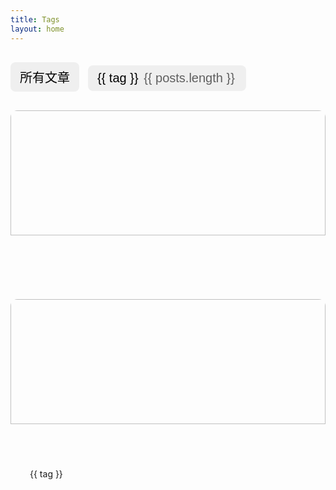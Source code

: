 ```yaml
---
title: Tags
layout: home
---
```


<script setup lang="ts">
import { ref } from 'vue'
import { computed } from 'vue'

// 从 .vitepress/posts.data.mts 中导入数据
import { data } from '/.vitepress/posts.data.mts'

// 从数据中提取 tagMap
const tagMap = ref(data.tagMap)

// 用于存储当前选中的标签
const selectedTag = ref<string | null>(null)

// 当点击某个标签分类时，设置 selectedTag
const selectTag = (tag: string | null) => {
  selectedTag.value = tag
}

// 所有文章
const { yearMap, postMap } = data
const yearList = Object.keys(yearMap).sort((a, b) => parseInt(b) - parseInt(a));
const computedYearMap = computed(() => {
  let result: Record<string, any[]> = {}
  for (let key in yearMap) {
    result[key] = yearMap[key].map(url => postMap[url])
  }
  return result
})
</script>

<div>
  <!-- 显示所有标签分类 -->
  <div class="tagSpacer"></div>
  <div>
    <ul>
      <li class="tags">
        <button 
          @click="selectTag(null)"
          class="allPostsButton"
          :class="{'selected': selectedTag === null}">
          <span>所有文章</span>
        </button>
      </li>
      <li class="tags" v-for="(posts, tag) in tagMap" :key="tag">
        <button 
          @click="selectTag(tag)"
          :class="{'selected': selectedTag === tag}">
          {{ tag }} <span class="number">{{ posts.length }}</span> <!-- 显示每个分类下的文章数 -->
        </button>
      </li>
    </ul>
  </div>

  <!-- 如果选择了某个标签分类，显示该分类下的文章 -->
  <div v-if="selectedTag" class="selected column">
      <div class="list" v-for="post in tagMap[selectedTag]" :key="post.url">
        <a :href="post.url" style="color: var(--vp-c-text)">
          <article class="onePost">
            <div v-if="post.image" class="imageContainer">
                <img :src="post.image" :alt="post.title" class="image" />
            </div>
            <div class="textContainer">
              <p class="time" v-text="post.date.string"></p>
              <h1 class="title" v-text="post.title"></h1>
              <p class="descriptions" v-text="post.descriptions"></p>
            </div>
          </article>
        </a>
      </div>
  </div>

  <!-- 如果选择了 "所有文章"，显示所有文章 -->
  <div v-if="selectedTag === null" class="selected">
    <div class="postArchives">
      <div v-for="year in yearList" class="numberAndYear" :key="year">
        <div v-text="year" class="yearNumber"></div>
        <!-- 一年的文章 -->
        <section class="oneYear">
          <a v-for="(article, index2) in computedYearMap[year]" :key="index2" class="post" :href="article.url">
            <!-- 单个文章 -->
            <article class="onePost">
              <div v-if="article.image" class="imageContainer">
                <img :src="article.image" :alt="article.title" class="image" />
              </div>
              <div class="textContainer">
                <p class="time" v-text="article.date.string"></p>
                <h1 class="title" v-text="article.title"></h1>
                <p class="descriptions" v-text="article.descriptions"></p>
                <p class="tagList">
                  <span class="oneTag" v-for="tag in article.tags" :key="tag">{{ tag }}</span>
                </p>
              </div>
            </article>
          </a>
        </section>
      </div>
    </div>
  </div>

  <!-- 如果没有选择分类，展示提示 -->
  <div v-else>
  </div>
</div>

<style scoped>
* {
  user-select: none;
}

div.tagSpacer {
  margin-top: 30px;
}

/* 样式: 按钮和文章列表 */
button {
  font-size: 20px;
  padding: 9px 15px;
  border-radius: 0.5rem;
  border: 1px solid var(--vp-c-divider);
  transition: all .4s;
  span.number {
    opacity: 0.6;
  }
}

button:hover {
  border-color: var(--vp-c-brand-1);
}

button.selected {
  border-color: var(--vp-c-brand-1);
  box-shadow: var(--vp-c-brand-soft) 0px 1px 25px -5px, var(--vp-c-brand-soft) 0px 3px 7px -7px; 
  &, span, span.number {
    color: var(--vp-c-brand-1);
  }
}

span.number {
  color: var(--vp-c-text-3);
  margin: 3px;
}

ul {
  list-style-type: none;
  padding: 0;
}

.column {
  column-gap: 10px;
  column-width: 300px;
  column-count: auto;
}

li.tags {
  display: inline-block;
  margin-right: 10px;
}

article.onePost {
  box-shadow: var(--vp-c-bg-elv) 0px 12px 25px -5px, var(--vp-c-bg-elv) 0px 7px 15px -7px;
  border: 1px solid var(--vp-c-gutter);
  background-color: var(--vp-c-bg);
  border-radius: 0.7rem;
  height: 100%;
  max-width: 800px;
  break-inside: avoid !important;
  margin-bottom: 10px;
  transition: all 0.4s;
}

h1.title {
  font-size: 20px;
  line-height: 24px;
}

p.descriptions, p.time {
  margin: 0;
  padding-top: 6px;
  line-height: 24px;
  font-size: 14px;
  font-weight: 500;
  color: var(--vp-c-text-2);
}

p.time {
  padding-top: 0;
  padding-bottom: 5px;
  color: var(--vp-c-text-3);
  opacity: 0.7;
}

p.tagList {
  margin: 8px 0px 0px 0px;
  span.oneTag {
    color: var(--vp-c-text-2);
    margin-right: 4px;
    border: 1px solid var(--vp-c-gutter);
    background: var(--vp-c-divider);
    padding: 2px 7px;
    border-radius: 6px;
  }
}

div.imageContainer {
  img.image {
    width: 100%;
    height: 200px;
    object-fit: cover;
    border-top-left-radius: 0.7rem;
    border-top-right-radius: 0.7rem;
    border-bottom: 1px solid var(--vp-c-gutter);
  }
}

div.textContainer {
  padding: 24px;
}

div.selected {
  margin-top: 30px;
}

div.yearNumber {
  font-size: 80px;
  line-height: 84px;
  font-weight: 700;
  color: transparent;
  -webkit-text-stroke: 1px var(--vp-c-gutter);
  margin-bottom: -25px;
  z-index: -1;
  position: relative;
}

div.postArchives {
  * {
    text-decoration: none;
  }
  div.numberAndYear {
    margin-bottom: 60px;
  }
}

section.oneYear {
  display: column;
  /*column-template-columns: repeat(auto-fill, minmax(300px, 1fr));*/
  column-gap: 10px;
}

article.onePost .icon {
  border-radius: 0.5rem;
  font-size: 40px;
  line-height: 44px;
  margin-bottom: 25px;
}

article.onePost:hover {
  box-shadow: var(--vp-c-brand-soft) 0px 1px 25px -5px, var(--vp-c-brand-soft) 0px 3px 7px -7px; 
  border: 1px solid var(--vp-c-brand-1);
  h1.title {
    color: var(--vp-c-brand-1);
  }
}

article.onePost {
  h1.title {
    color: var(--vp-c-text-1);
    transition: all .4s;
  }
}

</style>
